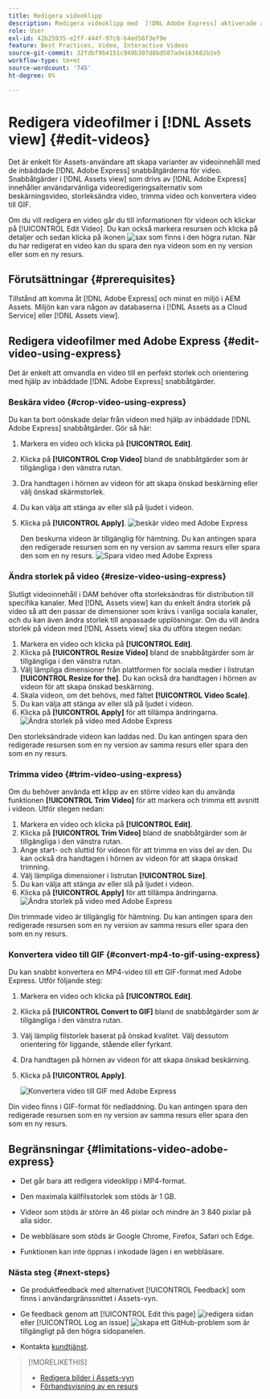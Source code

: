 ```yaml
---
title: Redigera videoklipp
description: Redigera videoklipp med  [!DNL Adobe Express] aktiverade alternativ och spara uppdaterade videoklipp som versioner.
role: User
exl-id: 42b25935-e2ff-444f-97c8-b4ed56f3ef9e
feature: Best Practices, Video, Interactive Videos
source-git-commit: 32fdbf9b4151c949b307d8bd587ade163682b2e5
workflow-type: tm+mt
source-wordcount: '745'
ht-degree: 0%

---
```


# Redigera videofilmer i [!DNL Assets view] {#edit-videos}

Det är enkelt för Assets-användare att skapa varianter av videoinnehåll med de inbäddade [!DNL Adobe Express] snabbåtgärderna för video. Snabbåtgärder i [!DNL Assets view] som drivs av [!DNL Adobe Express] innehåller användarvänliga videoredigeringsalternativ som beskärningsvideo, storleksändra video, trimma video och konvertera video till GIF.

Om du vill redigera en video går du till informationen för videon och klickar på [!UICONTROL Edit Video]. Du kan också markera resursen och klicka på detaljer och sedan klicka på ikonen ![sax](assets/do-not-localize/cut.svg) som finns i den högra rutan. När du har redigerat en video kan du spara den nya videon som en ny version eller som en ny resurs.

## Förutsättningar {#prerequisites}

Tillstånd att komma åt [!DNL Adobe Express] och minst en miljö i AEM Assets. Miljön kan vara någon av databaserna i [!DNL Assets as a Cloud Service] eller [!DNL Assets view].

## Redigera videofilmer med Adobe Express {#edit-video-using-express}

Det är enkelt att omvandla en video till en perfekt storlek och orientering med hjälp av inbäddade [!DNL Adobe Express] snabbåtgärder.

### Beskära video {#crop-video-using-express}

Du kan ta bort oönskade delar från videon med hjälp av inbäddade [!DNL Adobe Express] snabbåtgärder. Gör så här:

1. Markera en video och klicka på **[!UICONTROL Edit]**.
2. Klicka på **[!UICONTROL Crop Video]** bland de snabbåtgärder som är tillgängliga i den vänstra rutan.
3. Dra handtagen i hörnen av videon för att skapa önskad beskärning eller välj önskad skärmstorlek.
4. Du kan välja att stänga av eller slå på ljudet i videon.
5. Klicka på **[!UICONTROL Apply]**.
   ![beskär video med Adobe Express](assets/adobe-express-crop-video.png)

   Den beskurna videon är tillgänglig för hämtning. Du kan antingen spara den redigerade resursen som en ny version av samma resurs eller spara den som en ny resurs. ![Spara video med Adobe Express](assets/adobe-express-save-video.png)

### Ändra storlek på video {#resize-video-using-express}

Slutligt videoinnehåll i DAM behöver ofta storleksändras för distribution till specifika kanaler. Med [!DNL Assets view] kan du enkelt ändra storlek på video så att den passar de dimensioner som krävs i vanliga sociala kanaler, och du kan även ändra storlek till anpassade upplösningar. Om du vill ändra storlek på videon med [!DNL Assets view] ska du utföra stegen nedan:

1. Markera en video och klicka på **[!UICONTROL Edit]**.
2. Klicka på **[!UICONTROL Resize Video]** bland de snabbåtgärder som är tillgängliga i den vänstra rutan.
3. Välj lämpliga dimensioner från plattformen för sociala medier i listrutan **[!UICONTROL Resize for the]**. Du kan också dra handtagen i hörnen av videon för att skapa önskad beskärning.
4. Skala videon, om det behövs, med fältet **[!UICONTROL Video Scale]**.
5. Du kan välja att stänga av eller slå på ljudet i videon.
6. Klicka på **[!UICONTROL Apply]** för att tillämpa ändringarna.
   ![Ändra storlek på video med Adobe Express](assets/adobe-express-resize-video.png)

Den storleksändrade videon kan laddas ned. Du kan antingen spara den redigerade resursen som en ny version av samma resurs eller spara den som en ny resurs.

### Trimma video {#trim-video-using-express}

Om du behöver använda ett klipp av en större video kan du använda funktionen **[!UICONTROL Trim Video]** för att markera och trimma ett avsnitt i videon. Utför stegen nedan:

1. Markera en video och klicka på **[!UICONTROL Edit]**.
2. Klicka på **[!UICONTROL Trim Video]** bland de snabbåtgärder som är tillgängliga i den vänstra rutan.
3. Ange start- och sluttid för videon för att trimma en viss del av den. Du kan också dra handtagen i hörnen av videon för att skapa önskad trimning.
4. Välj lämpliga dimensioner i listrutan **[!UICONTROL Size]**.
5. Du kan välja att stänga av eller slå på ljudet i videon.
6. Klicka på **[!UICONTROL Apply]** för att tillämpa ändringarna.
   ![Ändra storlek på video med Adobe Express](assets/adobe-express-trim-video.png)

Din trimmade video är tillgänglig för hämtning. Du kan antingen spara den redigerade resursen som en ny version av samma resurs eller spara den som en ny resurs.

### Konvertera video till GIF {#convert-mp4-to-gif-using-express}

Du kan snabbt konvertera en MP4-video till ett GIF-format med Adobe Express. Utför följande steg:

1. Markera en video och klicka på **[!UICONTROL Edit]**.
2. Klicka på **[!UICONTROL Convert to GIF]** bland de snabbåtgärder som är tillgängliga i den vänstra rutan.
3. Välj lämplig filstorlek baserat på önskad kvalitet. Välj dessutom orientering för liggande, stående eller fyrkant.
4. Dra handtagen på hörnen av videon för att skapa önskad beskärning.
5. Klicka på **[!UICONTROL Apply]**.

   ![Konvertera video till GIF med Adobe Express](assets/adobe-express-convert-video-to-gif.png)

Din video finns i GIF-format för nedladdning. Du kan antingen spara den redigerade resursen som en ny version av samma resurs eller spara den som en ny resurs.

## Begränsningar {#limitations-video-adobe-express}

* Det går bara att redigera videoklipp i MP4-format.

* Den maximala källfilsstorlek som stöds är 1 GB.

* Videor som stöds är större än 46 pixlar och mindre än 3 840 pixlar på alla sidor.

* De webbläsare som stöds är Google Chrome, Firefox, Safari och Edge.

* Funktionen kan inte öppnas i inkodade lägen i en webbläsare.

### Nästa steg {#next-steps}

* Ge produktfeedback med alternativet [!UICONTROL Feedback] som finns i användargränssnittet i Assets-vyn.

* Ge feedback genom att [!UICONTROL Edit this page] ![redigera sidan](assets/do-not-localize/edit-page.png) eller [!UICONTROL Log an issue] ![skapa ett GitHub-problem](assets/do-not-localize/github-issue.png) som är tillgängligt på den högra sidopanelen.

* Kontakta [kundtjänst](https://experienceleague.adobe.com/?support-solution=General#support).

>[!MORELIKETHIS]
>
>* [Redigera bilder i Assets-vyn](edit-images-assets-view.md)
>* [Förhandsvisning av en resurs](navigate-assets-view.md)
